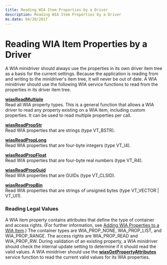 ```yaml
---
title: Reading WIA Item Properties by a Driver
description: Reading WIA Item Properties by a Driver
ms.date: 04/20/2017
---
```


# Reading WIA Item Properties by a Driver





A WIA minidriver should always use the properties in its own driver item tree as a basis for the current settings. Because the application is reading from and writing to the minidriver's item tree, it will never be out of date. A WIA minidriver should use the following WIA service functions to read from the properties in its driver item tree.

<a href="" id="wiasreadmultiple"></a>[**wiasReadMultiple**](/windows-hardware/drivers/ddi/wiamdef/nf-wiamdef-wiasreadmultiple)  
Read all WIA property types. This is a general function that allows a WIA driver to read any property existing on a WIA item, including custom properties. It can be used to read multiple properties per call.

<a href="" id="wiasreadpropstr"></a>[**wiasReadPropStr**](/windows-hardware/drivers/ddi/wiamdef/nf-wiamdef-wiasreadpropstr)  
Read WIA properties that are strings (type VT\_BSTR).

<a href="" id="wiasreadproplong"></a>[**wiasReadPropLong**](/windows-hardware/drivers/ddi/wiamdef/nf-wiamdef-wiasreadproplong)  
Read WIA properties that are four-byte integers (type VT\_I4).

<a href="" id="wiasreadpropfloat"></a>[**wiasReadPropFloat**](/windows-hardware/drivers/ddi/wiamdef/nf-wiamdef-wiasreadpropfloat)  
Read WIA properties that are four-byte real numbers (type VT\_R4).

<a href="" id="wiasreadpropguid"></a>[**wiasReadPropGuid**](/windows-hardware/drivers/ddi/wiamdef/nf-wiamdef-wiasreadpropguid)  
Read WIA properties that are GUIDs (type VT\_CLSID).

<a href="" id="wiasreadpropbin"></a>[**wiasReadPropBin**](/windows-hardware/drivers/ddi/wiamdef/nf-wiamdef-wiasreadpropbin)  
Read WIA properties that are strings of unsigned bytes (type VT\_VECTOR | VT\_UI1).

### Reading Legal Values

A WIA item property contains attributes that define the type of container and access rights. (For further information, see [Adding WIA Properties to a WIA Item](adding-wia-properties-to-a-wia-item.md).) The container types are WIA\_PROP\_NONE, WIA\_PROP\_LIST, and WIA\_PROP\_RANGE. The access rights are WIA\_PROP\_READ and WIA\_PROP\_RW. During validation of an existing property, a WIA minidriver should check the internal update setting to determine if it should read the valid values. A WIA minidriver should use the [**wiasGetPropertyAttributes**](/windows-hardware/drivers/ddi/wiamdef/nf-wiamdef-wiasgetpropertyattributes) service function to read the current valid values for its WIA properties.

 


